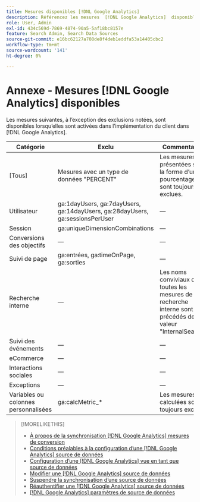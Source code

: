 ```yaml
---
title: Mesures disponibles [!DNL Google Analytics]
description: Référencez les mesures  [!DNL Google Analytics]  disponibles pour les sources de données.
role: User, Admin
exl-id: 434c569d-7869-4874-90a5-5af18bc8157e
feature: Search Admin, Search Data Sources
source-git-commit: e16bc62127a708de8f4deb1eddfa53a14405cbc2
workflow-type: tm+mt
source-wordcount: '141'
ht-degree: 0%

---
```


# Annexe - Mesures [!DNL Google Analytics] disponibles

Les mesures suivantes, à l’exception des exclusions notées, sont disponibles lorsqu’elles sont activées dans l’implémentation du client dans [!DNL Google Analytics].

<!-- Notes as FYI to self:
>[!NOTE]
>
>* For some of these metrics, [!DNL Google] assigns the friendly name, and the name is consistent. For some metrics, the advertiser assigns the friendly name in [!DNL Google Analytics], and the name has a dynamic value.
>* Some metrics are assigned at the property level, and others are assigned at the view level.
-->

| Catégorie | Exclu | Commentaires |
| ---- | ---- | ---- |
| \[Tous\] | Mesures avec un type de données &quot;PERCENT&quot; | Les mesures présentées sous la forme d’un pourcentage sont toujours exclues. |
| Utilisateur | ga:1dayUsers, ga:7dayUsers, ga:14dayUsers, ga:28dayUsers, ga:sessionsPerUser | — |
| Session | ga:uniqueDimensionCombinations | — |
| Conversions des objectifs | — | — |
| Suivi de page | ga:entrées, ga:timeOnPage, ga:sorties | — |
| Recherche interne | — | Les noms conviviaux de toutes les mesures de la recherche interne sont précédés de la valeur &quot;InternalSearch:&quot; |
| Suivi des événements | — | — |
| eCommerce | — | — |
| Interactions sociales | — | — |
| Exceptions | — | — |
| Variables ou colonnes personnalisées | ga:calcMetric_* | Les mesures calculées sont toujours exclues. |

>[!MORELIKETHIS]
>
>* [ À propos de la synchronisation  [!DNL Google Analytics] mesures de conversion](data-source-about.md)
>* [ Conditions préalables à la configuration d’une  [!DNL Google Analytics] source de données](data-source-prerequisites.md)
>* [ Configuration d’une  [!DNL Google Analytics] vue en tant que source de données](data-source-configure.md)
>* [Modifier une [!DNL Google Analytics] source de données](data-source-edit.md)
>* [Suspendre la synchronisation d’une source de données](data-source-pause.md)
>* [Réauthentifier une [!DNL Google Analytics] source de données](data-source-reauthenticate.md)
>* [[!DNL Google Analytics] paramètres de source de données](data-source-settings.md)
